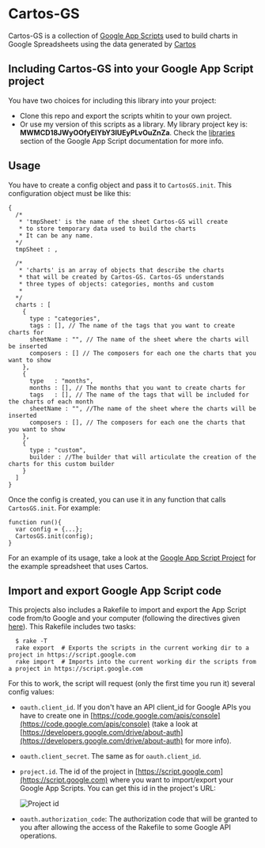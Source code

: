 # Cartos-GS

Cartos-GS is a collection of [Google App Scripts](https://developers.google.com/apps-script/) used to build charts in Google Spreadsheets using the data generated by [Cartos](https://github.com/madtrick/cartos)

## Including Cartos-GS into your Google App Script project
You have two choices for including this library into your project:

  * Clone this repo and export the scripts whitin to your own project.
  * Or use my version of this scripts as a library. My library project key is: **MWMCD18JWyOOfyEIYbY3lUEyPLvOuZnZa**. Check the [libraries](https://developers.google.com/apps-script/guide_libraries) section of the Google App Script documentation for more info.

## Usage

You have to create a config object and pass it to ```CartosGS.init```. This configuration object must be like this:

    {
      /*
       * 'tmpSheet' is the name of the sheet Cartos-GS will create
       * to store temporary data used to build the charts
       * It can be any name.
      */
      tmpSheet : ,

      /*
       * 'charts' is an array of objects that describe the charts
       * that will be created by Cartos-GS. Cartos-GS understands
       * three types of objects: categories, months and custom
       *
      */
      charts : [
        {
          type : "categories",
          tags : [], // The name of the tags that you want to create charts for
          sheetName : "", // The name of the sheet where the charts will be inserted
          composers : [] // The composers for each one the charts that you want to show
        },
        { 
          type   : "months",
          months : [], // The months that you want to create charts for
          tags   : [], // The name of the tags that will be included for the charts of each month
          sheetName : "", //The name of the sheet where the charts will be inserted
          composers : [], // The composers for each one the charts that you want to show
        },
        {
          type : "custom",
          builder : //The builder that will articulate the creation of the charts for this custom builder
        }
      ]
    }

Once the config is created, you can use it in any function that calls ```CartosGS.init```. For example:

    function run(){
      var config = {...};
      CartosGS.init(config);
    }

For an example of its usage, take a look at the [Google App Script Project](https://script.google.com/macros/d/Mb7k-f1sZW0cbVlTPDjLPl7IhsAF9HQMl/edit?uiv=2&tz=Europe/Paris&docTitle=Cartos+example&csid=tKyFmjdJxFsj8K2EbGqD2nw.06986732065420958553.4194379637318946999&mid=ACjPJvGpW780pJ7Wdm8BfF3QzUpkhzT3kU3Nhj5GiDnKW3WttmN0KXpvAHmmXaDTgcp75NhI5OtV4b_ukCm_v65XnCx69JJ7-X1NUJpTSDCAAsI5Lhso&hl=en_US) for the example spreadsheet that uses Cartos.

## Import and export Google App Script code

This projects also includes a Rakefile to import and export the App Script code from/to Google and your computer (following the directives given [here](https://developers.google.com/apps-script/import-export)). This Rakefile includes two tasks:

      $ rake -T
      rake export  # Exports the scripts in the current working dir to a project in https://script.google.com 
      rake import  # Imports into the current working dir the scripts from a project in https://script.google.com 

For this to work, the script will request (only the first time you run it) several config values:

  * ```oauth.client_id```. If you don't have an API client_id for Google APIs you have to create one in [https://code.google.com/apis/console](https://code.google.com/apis/console) (take a look at [https://developers.google.com/drive/about-auth](https://developers.google.com/drive/about-auth) for more info).
  * ```oauth.client_secret```. The same as for ```oauth.client_id```.
  * ```project.id```. The id of the project in [https://script.google.com](https://script.google.com) where you want to import/export your Google App Scripts. You can get this id in the project's URL:

      ![Project id](https://raw.github.com/madtrick/cartos-gs/screenshots/GS-project-id.png)

  * ```oauth.authorization_code```: The authorization code that will be granted to you after allowing the access of the Rakefile to some Google API operations.
